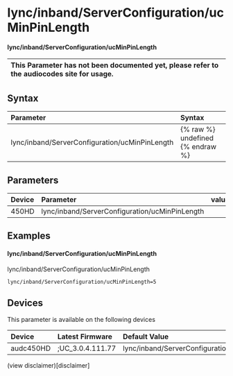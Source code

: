 ﻿---
description: lync/inband/ServerConfiguration/ucMinPinLength
search: false
---

# lync/inband/ServerConfiguration/ucMinPinLength

#### lync/inband/ServerConfiguration/ucMinPinLength


| This Parameter has not been documented yet, please refer to the audiocodes site for usage.  |
| :--- |

## Syntax
| Parameter | Syntax |
| :--- | :--- |
|lync/inband/ServerConfiguration/ucMinPinLength | {% raw %} undefined {% endraw %} |

## Parameters
|Device|Parameter|value|Description|
|:---|:---|:---|:---|
| 450HD | lync/inband/ServerConfiguration/ucMinPinLength |  |  |

## Examples
#### lync/inband/ServerConfiguration/ucMinPinLength

lync/inband/ServerConfiguration/ucMinPinLength

```
lync/inband/ServerConfiguration/ucMinPinLength=5
```

## Devices
This parameter is available on the following devices

| Device | Latest Firmware | Default Value |
|:---|:---|:---|
| audc450HD | ;UC_3.0.4.111.77 | lync/inband/ServerConfiguration/ucMinPinLength=5 

(view disclaimer)[disclaimer]
